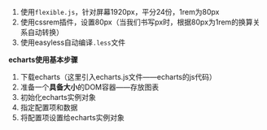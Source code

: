 1. 使用`flexible.js`，针对屏幕1920px，平分24份，1rem为80px
2. 使用cssrem插件，设置80px（当我们书写px时，根据80px为1rem的换算关系自动转换）
3. 使用easyless自动编译`.less`文件





**echarts使用基本步骤**

1. 下载echarts（这里引入echarts.js文件——echarts的js代码）
2. 准备一个**具备大小**的DOM容器——存放图表
3. 初始化echarts实例对象
4. 指定配置项和数据
5. 将配置项设置给echarts实例对象